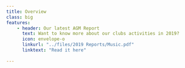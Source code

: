 ```yaml
---
title: Overview
class: big
features:
    - header: Our latest AGM Report
      text: Want to know more about our clubs activities in 2019? 
      icon: envelope-o
      linkurl: "../files/2019 Reports/Music.pdf"
      linktext: "Read it here"
      
---
```


